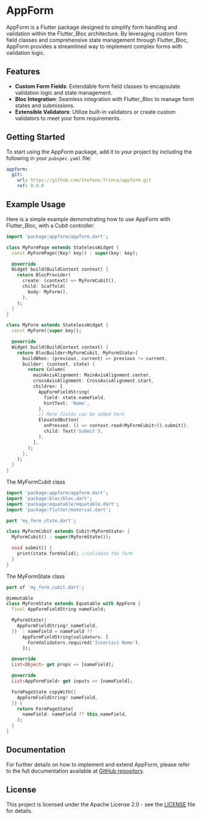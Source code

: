# AppForm

AppForm is a Flutter package designed to simplify form handling and validation within the Flutter_Bloc architecture. By leveraging custom form field classes and comprehensive state management through Flutter_Bloc, AppForm provides a streamlined way to implement complex forms with validation logic.

## Features

- **Custom Form Fields**: Extendable form field classes to encapsulate validation logic and state management.
- **Bloc Integration**: Seamless integration with Flutter_Bloc to manage form states and submissions.
- **Extensible Validators**: Utilize built-in validators or create custom validators to meet your form requirements.

## Getting Started

To start using the AppForm package, add it to your project by including the following in your `pubspec.yaml` file:

```yaml
appform:
  git:
    url: https://github.com/Stefano-Trinca/appform.git
    ref: 0.0.8
```

## Example Usage

Here is a simple example demonstrating how to use AppForm with Flutter_Bloc, with a Cubit controller:

```dart
import 'package:appform/appform.dart';

class MyFormPage extends StatelessWidget {
  const MyFormPage({Key? key}) : super(key: key);

  @override
  Widget build(BuildContext context) {
    return BlocProvider(
      create: (context) => MyFormCubit(),
      child: Scaffold(
        body: MyForm(),
      ),
    );
  }
}

class MyForm extends StatelessWidget {
  const MyForm({super.key});

  @override
  Widget build(BuildContext context) {
    return BlocBuilder<MyFormCubit, MyFormState>(
      buildWhen: (previous, current) => previous != current,
      builder: (context, state) {
        return Column(
          mainAxisAlignment: MainAxisAlignment.center,
          crossAxisAlignment: CrossAxisAlignment.start,
          children: [
            AppFormFieldString(
              field: state.nameField,
              hintText: 'Name',
            ),
            // More fields can be added here
            ElevatedButton(
              onPressed: () => context.read<MyFormCubit>().submit(),
              child: Text('Submit'),
            ),
          ],
        );
      },
    );
  }
}
```

The MyFormCubit class

```dart
import 'package:appform/appform.dart';
import 'package:bloc/bloc.dart';
import 'package:equatable/equatable.dart';
import 'package:flutter/material.dart';

part 'my_form_state.dart';

class MyFormCubit extends Cubit<MyFormState> {
  MyFormCubit() : super(MyFormState());

  void submit() {
    print(state.formValid); //validate the form
  }
}

```
The MyFormState class

```dart
part of 'my_form_cubit.dart';

@immutable
class MyFormState extends Equatable with AppForm {
  final AppFormFieldString nameField;

  MyFormState({
    AppFormFieldString? nameField,
  })  : nameField = nameField ??
      AppFormFieldString(validators: [
        FormValidators.required('Inserisci Nome'),
      ]);

  @override
  List<Object> get props => [nameField];

  @override
  List<AppFormField> get inputs => [nameField];

  FormPageState copyWith({
    AppFormFieldString? nameField,
  }) {
    return FormPageState(
      nameField: nameField ?? this.nameField,
    );
  }
}

```

## Documentation

For further details on how to implement and extend AppForm, please refer to the full documentation available at [GitHub repository](https://github.com/Stefano-Trinca/appform).

## License

This project is licensed under the Apache License 2.0 - see the [LICENSE](LICENSE) file for details.
